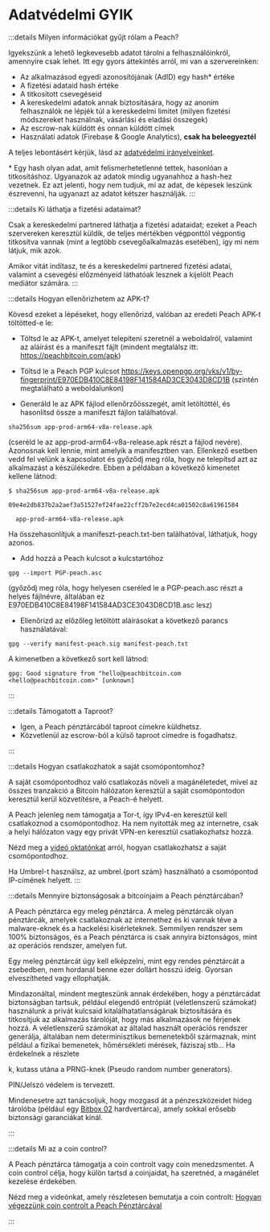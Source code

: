 # Adatvédelmi GYIK

:::details Milyen információkat gyűjt rólam a Peach?

Igyekszünk a lehető legkevesebb adatot tárolni a felhasználóinkról, amennyire csak lehet. Itt egy gyors áttekintés arról, mi van a szervereinken:

- Az alkalmazásod egyedi azonosítójának (AdID) egy hash* értéke
- A fizetési adataid hash értéke
- A titkosított csevegéseid
- A kereskedelmi adatok annak biztosítására, hogy az anonim felhasználók ne lépjék túl a kereskedelmi limitet (milyen fizetési módszereket használnak, vásárlási és eladási összegek)
- Az escrow-nak küldött és onnan küldött címek
- Használati adatok (Firebase & Google Analytics), **csak ha beleegyeztél**

A teljes lebontásért kérjük, lásd az [adatvédelmi irányelveinket](/privacy-policy/).

\* Egy hash olyan adat, amit felismerhetetlenné tettek, hasonlóan a titkosításhoz. Ugyanazok az adatok mindig ugyanahhoz a hash-hez vezetnek. Ez azt jelenti, hogy nem tudjuk, mi az adat, de képesek leszünk észrevenni, ha ugyanazt az adatot kétszer használják.
:::

:::details Ki láthatja a fizetési adataimat?

Csak a kereskedelmi partnered láthatja a fizetési adataidat; ezeket a Peach szervereken keresztül küldik, de teljes mértékben végponttól végpontig titkosítva vannak (mint a legtöbb csevegőalkalmazás esetében), így mi nem látjuk, mik azok.

Amikor vitát indítasz, te és a kereskedelmi partnered fizetési adatai, valamint a csevegési előzményeid láthatóak lesznek a kijelölt Peach mediátor számára.
:::

:::details Hogyan ellenőrizhetem az APK-t?

Kövesd ezeket a lépéseket, hogy ellenőrizd, valóban az eredeti Peach APK-t töltötted-e le:

- Töltsd le az APK-t, amelyet telepíteni szeretnél a weboldalról, valamint az aláírást és a manifeszt fájlt (mindent megtalálsz itt: https://peachbitcoin.com/apk)

- Töltsd le a Peach PGP kulcsot https://keys.openpgp.org/vks/v1/by-fingerprint/E970EDB410C8E84198F141584AD3CE3043D8CD1B (szintén megtalálható a weboldalunkon)

- Generáld le az APK fájlod ellenőrzőösszegét, amit letöltöttél, és hasonlítsd össze a manifeszt fájlon találhatóval.

```
sha256sum app-prod-arm64-v8a-release.apk
```

(cseréld le az app-prod-arm64-v8a-release.apk részt a fájlod nevére). Azonosnak kell lennie, mint amelyik a manifesztben van. Ellenkező esetben vedd fel velünk a kapcsolatot és győződj meg róla, hogy ne telepítsd azt az alkalmazást a készülékedre. Ebben a példában a következő kimenetet kellene látnod:

```
$ sha256sum app-prod-arm64-v8a-release.apk

09e4e2db837b2a2aef3a51527ef24fae22cff2b7e2ecd4ca01502c8a61961584

  app-prod-arm64-v8a-release.apk
```

Ha összehasonlítjuk a manifeszt-peach.txt-ben találhatóval, láthatjuk, hogy azonos.

- Add hozzá a Peach kulcsot a kulcstartóhoz

```
gpg --import PGP-peach.asc
```

(győződj meg róla, hogy helyesen cseréled le a PGP-peach.asc részt a helyes fájlnévre, általában ez E970EDB410C8E84198F141584AD3CE3043D8CD1B.asc lesz)

- Ellenőrizd az előzőleg letöltött aláírásokat a következő parancs használatával:

```
gpg --verify manifest-peach.sig manifest-peach.txt
```

A kimenetben a következő sort kell látnod:

```
gpg: Good signature from "hello@peachbitcoin.com <hello@peachbitcoin.com>" [unknown]
```

:::

:::details Támogatott a Taproot?

- Igen, a Peach pénztárcából taproot címekre küldhetsz.
- Közvetlenül az escrow-ból a külső taproot címedre is fogadhatsz.

:::

:::details Hogyan csatlakozhatok a saját csomópontomhoz?

A saját csomópontodhoz való csatlakozás növeli a magánéletedet, mivel az összes tranzakció a Bitcoin hálózaton keresztül a saját csomópontodon keresztül kerül közvetítésre, a Peach-é helyett.

A Peach jelenleg nem támogatja a Tor-t, így IPv4-en keresztül kell csatlakoznod a csomópontodhoz. Ha nem nyitották meg az internetre, csak a helyi hálózaton vagy egy privát VPN-en keresztül csatlakozhatsz hozzá.

Nézd meg a [videó oktatónkat](https://www.youtube.com/watch?v=xtvq2i3mIYg) arról, hogyan csatlakozhatsz a saját csomópontodhoz.

Ha Umbrel-t használsz, az umbrel.{port szám} használható a csomópontod IP-címének helyett.
:::

:::details Mennyire biztonságosak a bitcoinjaim a Peach pénztárcában?

A Peach pénztárca egy meleg pénztárca. A meleg pénztárcák olyan pénztárcák, amelyek csatlakoznak az internethez és ki vannak téve a malware-eknek és a hackelési kísérleteknek. Semmilyen rendszer sem 100% biztonságos, és a Peach pénztárca is csak annyira biztonságos, mint az operációs rendszer, amelyen fut.

Egy meleg pénztárcát úgy kell elképzelni, mint egy rendes pénztárcát a zsebedben, nem hordanál benne ezer dollárt hosszú ideig. Gyorsan elveszítheted vagy ellophatják.

Mindazonáltal, mindent megteszünk annak érdekében, hogy a pénztárcádat biztonságban tartsuk, például elegendő entrópiát (véletlenszerű számokat) használunk a privát kulcsaid kitalálhatatlanságának biztosítására és titkosítjuk az alkalmazás tárolóját, hogy más alkalmazások ne férjenek hozzá. A véletlenszerű számokat az általad használt operációs rendszer generálja, általában nem determinisztikus bemenetekből származnak, mint például a fizikai bemenetek, hőmérsékleti mérések, fáziszaj stb... Ha érdekelnek a részlete

k, kutass utána a PRNG-knek (Pseudo random number generators).

PIN/Jelszó védelem is tervezett.

Mindenesetre azt tanácsoljuk, hogy mozgasd át a pénzeszközeidet hideg tárolóba (például egy [Bitbox 02](https://bitbox.swiss/bitbox02/?ref=DLX6l9ccCc 'https://bitbox.swiss/bitbox02/?ref=DLX6l9ccCc') hardvertárca), amely sokkal erősebb biztonsági garanciákat kínál.

:::

:::details Mi az a coin control?

A Peach pénztárca támogatja a coin controlt vagy coin menedzsmentet. A coin control célja, hogy külön tartsd a coinjaidat, ha szeretnéd, a magánélet kezelése érdekében.

Nézd meg a videónkat, amely részletesen bemutatja a coin controlt: [Hogyan végezzünk coin controlt a Peach Pénztárcával](https://www.youtube.com/watch?v=zWwIekSv3U8)

:::
